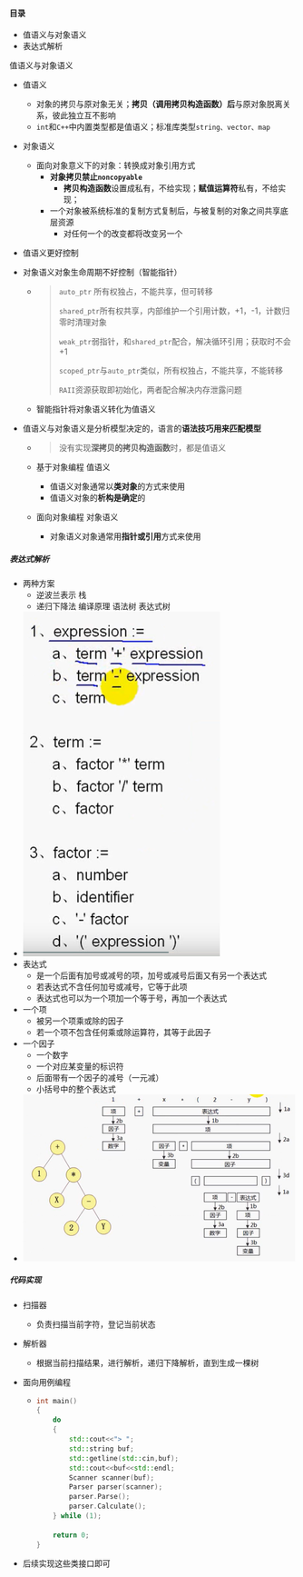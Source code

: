 #### 目录

* 值语义与对象语义
* 表达式解析

值语义与对象语义

* 值语义

  * 对象的拷贝与原对象无关；**拷贝（调用拷贝构造函数）后**与原对象脱离关系，彼此独立互不影响
  * `int`和`C++`中内置类型都是值语义；标准库类型`string、vector、map`

* 对象语义

  * 面向对象意义下的对象：转换成对象引用方式
    * **对象拷贝禁止`noncopyable`**
      * **拷贝构造函数**设置成私有，不给实现；**赋值运算符**私有，不给实现；
    * 一个对象被系统标准的复制方式复制后，与被复制的对象之间共享底层资源
      * 对任何一个的改变都将改变另一个

* 值语义更好控制

* 对象语义对象生命周期不好控制（智能指针）

  * > `auto_ptr` 所有权独占，不能共享，但可转移
    >
    > `shared_ptr`所有权共享，内部维护一个引用计数，+1，-1，计数归零时清理对象
    >
    > `weak_ptr`弱指针，和`shared_ptr`配合，解决循环引用；获取时不会+1
    >
    > `scoped_ptr`与`auto_ptr`类似，所有权独占，不能共享，不能转移
    >
    > `RAII`资源获取即初始化，两者配合解决内存泄露问题

  * 智能指针将对象语义转化为值语义

* 值语义与对象语义是分析模型决定的，语言的**语法技巧用来匹配模型**

  * > 没有实现**深拷贝的拷贝构造函数**时，都是值语义

  * 基于对象编程  值语义

    * 值语义对象通常以**类对象**的方式来使用
    * 值语义对象的**析构是确定**的

  * 面向对象编程  对象语义

    * 对象语义对象通常用**指针或引用**方式来使用

##### 表达式解析

* 两种方案
  * 逆波兰表示   栈
  * 递归下降法   编译原理 语法树 表达式树
* ![image-20220103223620926](%E5%80%BC%E8%AF%AD%E4%B9%89%E4%B8%8E%E5%AF%B9%E8%B1%A1%E8%AF%AD%E4%B9%89%E3%80%81%E8%A1%A8%E8%BE%BE%E5%BC%8F%E8%A7%A3%E6%9E%90.assets/image-20220103223620926.png)
* 表达式
  * 是一个后面有加号或减号的项，加号或减号后面又有另一个表达式
  * 若表达式不含任何加号或减号，它等于此项
  * 表达式也可以为一个项加一个等于号，再加一个表达式
* 一个项
  * 被另一个项乘或除的因子
  * 若一个项不包含任何乘或除运算符，其等于此因子
* 一个因子
  * 一个数字
  * 一个对应某变量的标识符
  * 后面带有一个因子的减号（一元减）
  * 小括号中的整个表达式
* ![image-20220103224614820](%E5%80%BC%E8%AF%AD%E4%B9%89%E4%B8%8E%E5%AF%B9%E8%B1%A1%E8%AF%AD%E4%B9%89%E3%80%81%E8%A1%A8%E8%BE%BE%E5%BC%8F%E8%A7%A3%E6%9E%90.assets/image-20220103224614820.png)

##### 代码实现

* 扫描器

  * 负责扫描当前字符，登记当前状态

* 解析器

  * 根据当前扫描结果，进行解析，递归下降解析，直到生成一棵树

* 面向用例编程

  * ```c++
    int main()
    {
        do
        {
            std::cout<<"> ";
            std::string buf;
            std::getline(std::cin,buf);
            std::cout<<buf<<std::endl;
            Scanner scanner(buf);
            Parser parser(scanner);
            parser.Parse();
            parser.Calculate();
        } while (1);
        
        return 0;
    }
    ```

* 后续实现这些类接口即可